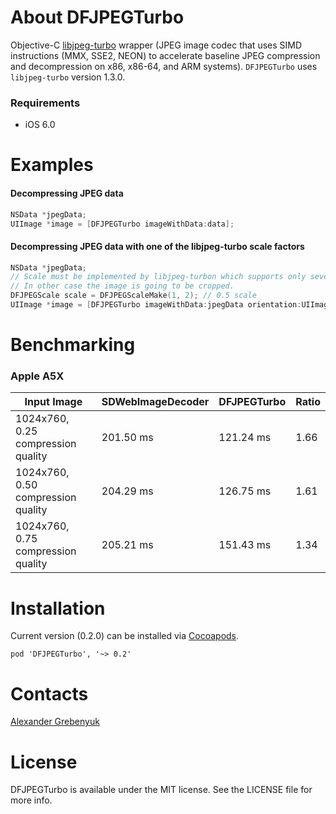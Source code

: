 # About DFJPEGTurbo

Objective-C [libjpeg-turbo](http://libjpeg-turbo.virtualgl.org) wrapper (JPEG image codec that uses SIMD instructions (MMX, SSE2, NEON) to accelerate baseline JPEG compression and decompression on x86, x86-64, and ARM systems). `DFJPEGTurbo` uses `libjpeg-turbo` version 1.3.0.

### Requirements
- iOS 6.0

# Examples

#### Decompressing JPEG data
```objective-c
NSData *jpegData;
UIImage *image = [DFJPEGTurbo imageWithData:data];
```

#### Decompressing JPEG data with one of the libjpeg-turbo scale factors
```objective-c
NSData *jpegData;
// Scale must be implemented by libjpeg-turbon which supports only several scaling factors (1/1, 1/2, 1/4 etc).
// In other case the image is going to be cropped.
DFJPEGScale scale = DFJPEGScaleMake(1, 2); // 0.5 scale
UIImage *image = [DFJPEGTurbo imageWithData:jpegData orientation:UIImageOrientationDown scale:scale];
```

# Benchmarking

### Apple A5X

| Input Image | SDWebImageDecoder | DFJPEGTurbo | Ratio |
| ----------- | ----------------- | ----------- | ----- |
| 1024x760, 0.25 compression quality | 201.50 ms | 121.24 ms | 1.66 |
| 1024x760, 0.50 compression quality | 204.29 ms | 126.75 ms | 1.61 |
| 1024x760, 0.75 compression quality | 205.21 ms | 151.43 ms | 1.34 |

# Installation
Current version (0.2.0) can be installed via [Cocoapods](http://cocoapods.org).
```
pod 'DFJPEGTurbo', '~> 0.2'
```

# Contacts
[Alexander Grebenyuk](https://github.com/kean)

# License
DFJPEGTurbo is available under the MIT license. See the LICENSE file for more info.
